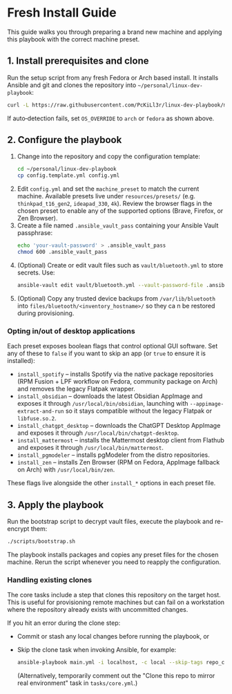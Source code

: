 # Fresh Install Guide

This guide walks you through preparing a brand new machine and applying this playbook with the correct machine preset.

## 1. Install prerequisites and clone

Run the setup script from any fresh Fedora or Arch based install. It installs Ansible and git and clones the repository into `~/personal/linux-dev-playbook`:

```bash
curl -L https://raw.githubusercontent.com/PcKiLl3r/linux-dev-playbook/master/resources/setup.sh | OS_OVERRIDE=<arch|fedora> bash
```

If auto‑detection fails, set `OS_OVERRIDE` to `arch` or `fedora` as shown above.

## 2. Configure the playbook

1. Change into the repository and copy the configuration template:
   ```bash
   cd ~/personal/linux-dev-playbook
   cp config.template.yml config.yml
   ```
2. Edit `config.yml` and set the `machine_preset` to match the current machine. Available presets live under `resources/presets/` (e.g. `thinkpad_t16_gen2`, `ideapad_330`, `4k`). Review the browser flags in the chosen preset to enable any of the supported options (Brave, Firefox, or Zen Browser).
3. Create a file named `.ansible_vault_pass` containing your Ansible Vault passphrase:
   ```bash
   echo 'your‑vault‑password' > .ansible_vault_pass
   chmod 600 .ansible_vault_pass
   ```
4. (Optional) Create or edit vault files such as `vault/bluetooth.yml` to store secrets. Use:
   ```bash
   ansible-vault edit vault/bluetooth.yml --vault-password-file .ansible_vault_pass
   ```
5. (Optional) Copy any trusted device backups from `/var/lib/bluetooth` into `files/bluetooth/<inventory_hostname>/` so they ca
n be restored during provisioning.

### Opting in/out of desktop applications

Each preset exposes boolean flags that control optional GUI software. Set any of these to `false` if you want to skip an app (or `true` to ensure it is installed):

- `install_spotify` – installs Spotify via the native package repositories (RPM Fusion + LPF workflow on Fedora, community package on Arch) and removes the legacy Flatpak wrapper.
- `install_obsidian` – downloads the latest Obsidian AppImage and exposes it through `/usr/local/bin/obsidian`, launching with `--appimage-extract-and-run` so it stays compatible without the legacy Flatpak or `libfuse.so.2`.
- `install_chatgpt_desktop` – downloads the ChatGPT Desktop AppImage and exposes it through `/usr/local/bin/chatgpt-desktop`.
- `install_mattermost` – installs the Mattermost desktop client from Flathub and exposes it through `/usr/local/bin/mattermost`.
- `install_pgmodeler` – installs pgModeler from the distro repositories.
- `install_zen` – installs Zen Browser (RPM on Fedora, AppImage fallback on Arch) with `/usr/local/bin/zen`.

These flags live alongside the other `install_*` options in each preset file.

## 3. Apply the playbook

Run the bootstrap script to decrypt vault files, execute the playbook and re-encrypt them:

```bash
./scripts/bootstrap.sh
```

The playbook installs packages and copies any preset files for the chosen machine. Rerun the script whenever you need to reapply the configuration.

### Handling existing clones

The core tasks include a step that clones this repository on the target host. This is useful for provisioning remote machines but can fail on a workstation where the repository already exists with uncommitted changes.

If you hit an error during the clone step:

- Commit or stash any local changes before running the playbook, or
- Skip the clone task when invoking Ansible, for example:

  ```bash
  ansible-playbook main.yml -i localhost, -c local --skip-tags repo_clone
  ```

  (Alternatively, temporarily comment out the "Clone this repo to mirror real environment" task in `tasks/core.yml`.)

